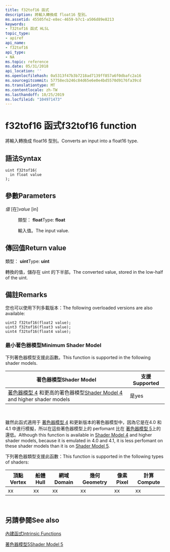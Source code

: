 ```yaml
---
title: f32tof16 函式
description: 將輸入轉換成 float16 型別。
ms.assetid: 45505fe2-e8ec-4659-b7c1-a506d89e8213
keywords:
- f32tof16 函式 HLSL
topic_type:
- apiref
api_name:
- f32tof16
api_type:
- NA
ms.topic: reference
ms.date: 05/31/2018
api_location: ''
ms.openlocfilehash: 0a5313f47b3b7218ad7139ff857a6f0dbafc2a16
ms.sourcegitcommit: 57758ecb246c84d65e6e0e4bd5570d9176fa39cd
ms.translationtype: MT
ms.contentlocale: zh-TW
ms.lasthandoff: 10/25/2019
ms.locfileid: "104971473"
---
```

# <a name="f32tof16-function"></a><span data-ttu-id="b2741-104">f32tof16 函式</span><span class="sxs-lookup"><span data-stu-id="b2741-104">f32tof16 function</span></span>

<span data-ttu-id="b2741-105">將輸入轉換成 float16 型別。</span><span class="sxs-lookup"><span data-stu-id="b2741-105">Converts an input into a float16 type.</span></span>

## <a name="syntax"></a><span data-ttu-id="b2741-106">語法</span><span class="sxs-lookup"><span data-stu-id="b2741-106">Syntax</span></span>

``` syntax
uint f32tof16(
  in float value
);
```

## <a name="parameters"></a><span data-ttu-id="b2741-107">參數</span><span class="sxs-lookup"><span data-stu-id="b2741-107">Parameters</span></span>

<dl> <dt>

<span data-ttu-id="b2741-108">*值* \[在\]</span><span class="sxs-lookup"><span data-stu-id="b2741-108">*value* \[in\]</span></span>
</dt> <dd>

<span data-ttu-id="b2741-109">類型： **float**</span><span class="sxs-lookup"><span data-stu-id="b2741-109">Type: **float**</span></span>

<span data-ttu-id="b2741-110">輸入值。</span><span class="sxs-lookup"><span data-stu-id="b2741-110">The input value.</span></span>

</dd> </dl>

## <a name="return-value"></a><span data-ttu-id="b2741-111">傳回值</span><span class="sxs-lookup"><span data-stu-id="b2741-111">Return value</span></span>

<span data-ttu-id="b2741-112">類型： **uint**</span><span class="sxs-lookup"><span data-stu-id="b2741-112">Type: **uint**</span></span>

<span data-ttu-id="b2741-113">轉換的值，儲存在 uint 的下半部。</span><span class="sxs-lookup"><span data-stu-id="b2741-113">The converted value, stored in the low-half of the uint.</span></span>

## <a name="remarks"></a><span data-ttu-id="b2741-114">備註</span><span class="sxs-lookup"><span data-stu-id="b2741-114">Remarks</span></span>

<span data-ttu-id="b2741-115">您也可以使用下列多載版本：</span><span class="sxs-lookup"><span data-stu-id="b2741-115">The following overloaded versions are also available:</span></span>

``` syntax
uint2 f32tof16(float2 value);
uint3 f32tof16(float3 value);
uint4 f32tof16(float4 value);
```

### <a name="minimum-shader-model"></a><span data-ttu-id="b2741-116">最小著色器模型</span><span class="sxs-lookup"><span data-stu-id="b2741-116">Minimum Shader Model</span></span>

<span data-ttu-id="b2741-117">下列著色器模型支援此函數。</span><span class="sxs-lookup"><span data-stu-id="b2741-117">This function is supported in the following shader models.</span></span>



| <span data-ttu-id="b2741-118">著色器模型</span><span class="sxs-lookup"><span data-stu-id="b2741-118">Shader Model</span></span>                                                        | <span data-ttu-id="b2741-119">支援</span><span class="sxs-lookup"><span data-stu-id="b2741-119">Supported</span></span> |
|---------------------------------------------------------------------|-----------|
| <span data-ttu-id="b2741-120">[著色器模型 4](dx-graphics-hlsl-sm4.md) 和更高的著色器模型</span><span class="sxs-lookup"><span data-stu-id="b2741-120">[Shader Model 4](dx-graphics-hlsl-sm4.md) and higher shader models</span></span> | <span data-ttu-id="b2741-121">是</span><span class="sxs-lookup"><span data-stu-id="b2741-121">yes</span></span>       |



 

<span data-ttu-id="b2741-122">雖然此函式適用于 [著色器模型 4](dx-graphics-hlsl-sm4.md) 和更新版本的著色器模型中，因為它是在4.0 和4.1 中進行模擬，所以在這些著色器模型上的 perfomant 比在 [著色器模型 5](d3d11-graphics-reference-sm5.md)上的還低。</span><span class="sxs-lookup"><span data-stu-id="b2741-122">Although this function is available in [Shader Model 4](dx-graphics-hlsl-sm4.md) and higher shader models, because it is emulated in 4.0 and 4.1, it is less perfomant on these shader models than it is on [Shader Model 5](d3d11-graphics-reference-sm5.md).</span></span>

<span data-ttu-id="b2741-123">下列著色器類型支援此函數：</span><span class="sxs-lookup"><span data-stu-id="b2741-123">This function is supported in the following types of shaders:</span></span>



| <span data-ttu-id="b2741-124">頂點</span><span class="sxs-lookup"><span data-stu-id="b2741-124">Vertex</span></span> | <span data-ttu-id="b2741-125">船體</span><span class="sxs-lookup"><span data-stu-id="b2741-125">Hull</span></span> | <span data-ttu-id="b2741-126">網域</span><span class="sxs-lookup"><span data-stu-id="b2741-126">Domain</span></span> | <span data-ttu-id="b2741-127">幾何</span><span class="sxs-lookup"><span data-stu-id="b2741-127">Geometry</span></span> | <span data-ttu-id="b2741-128">像素</span><span class="sxs-lookup"><span data-stu-id="b2741-128">Pixel</span></span> | <span data-ttu-id="b2741-129">計算</span><span class="sxs-lookup"><span data-stu-id="b2741-129">Compute</span></span> |
|--------|------|--------|----------|-------|---------|
| <span data-ttu-id="b2741-130">x</span><span class="sxs-lookup"><span data-stu-id="b2741-130">x</span></span>      | <span data-ttu-id="b2741-131">x</span><span class="sxs-lookup"><span data-stu-id="b2741-131">x</span></span>    | <span data-ttu-id="b2741-132">x</span><span class="sxs-lookup"><span data-stu-id="b2741-132">x</span></span>      | <span data-ttu-id="b2741-133">x</span><span class="sxs-lookup"><span data-stu-id="b2741-133">x</span></span>        | <span data-ttu-id="b2741-134">x</span><span class="sxs-lookup"><span data-stu-id="b2741-134">x</span></span>     | <span data-ttu-id="b2741-135">x</span><span class="sxs-lookup"><span data-stu-id="b2741-135">x</span></span>       |



 

## <a name="see-also"></a><span data-ttu-id="b2741-136">另請參閱</span><span class="sxs-lookup"><span data-stu-id="b2741-136">See also</span></span>

<dl> <dt>

[<span data-ttu-id="b2741-137">內建函式</span><span class="sxs-lookup"><span data-stu-id="b2741-137">Intrinsic Functions</span></span>](dx-graphics-hlsl-intrinsic-functions.md)
</dt> <dt>

[<span data-ttu-id="b2741-138">著色器模型5</span><span class="sxs-lookup"><span data-stu-id="b2741-138">Shader Model 5</span></span>](d3d11-graphics-reference-sm5.md)
</dt> </dl>

 

 




